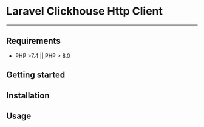 Laravel Clickhouse Http Client
========================================
----------------------------------------------------------------------------------------------------------------------
Requirements
------------
+ PHP >7.4 || PHP > 8.0

Getting started
---------------

Installation
------------

Usage
-----
